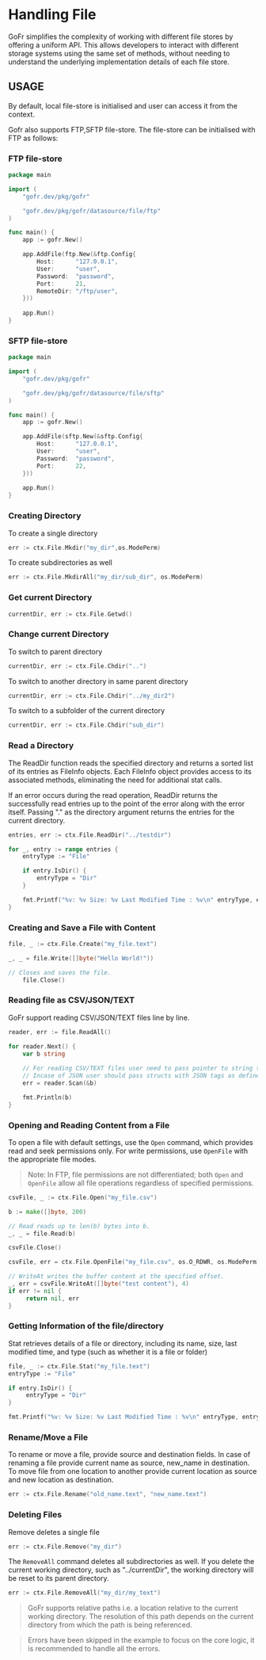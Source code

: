 # Handling File

GoFr simplifies the complexity of working with different file stores by offering a uniform API. This allows developers to interact with different storage systems using the same set of methods, without needing to understand the underlying implementation details of each file store.

## USAGE

By default, local file-store is initialised and user can access it from the context.

Gofr also supports FTP,SFTP file-store. The file-store can be initialised with FTP as follows:

### FTP file-store
```go
package main

import (
    "gofr.dev/pkg/gofr"

    "gofr.dev/pkg/gofr/datasource/file/ftp"
)

func main() {
    app := gofr.New()

	app.AddFile(ftp.New(&ftp.Config{
		Host:      "127.0.0.1",
		User:      "user",
		Password:  "password",
		Port:      21,
		RemoteDir: "/ftp/user",
	}))
    
    app.Run()
}
```

### SFTP file-store
```go
package main

import (
    "gofr.dev/pkg/gofr"

    "gofr.dev/pkg/gofr/datasource/file/sftp"
)

func main() {
    app := gofr.New()

	app.AddFile(sftp.New(&sftp.Config{
		Host:      "127.0.0.1",
		User:      "user",
		Password:  "password",
		Port:      22,
	}))
    
    app.Run()
}
```


### Creating Directory

To create a single directory
```go
err := ctx.File.Mkdir("my_dir",os.ModePerm)
```

To create subdirectories as well
```go
err := ctx.File.MkdirAll("my_dir/sub_dir", os.ModePerm)
```

### Get current Directory

```go
currentDir, err := ctx.File.Getwd()
```

### Change current Directory

To switch to parent directory
```go
currentDir, err := ctx.File.Chdir("..")
```

To switch to another directory in same parent directory
```go
currentDir, err := ctx.File.Chdir("../my_dir2")
```

To switch to a subfolder of the current directory
```go
currentDir, err := ctx.File.Chdir("sub_dir")
```

### Read a Directory

The ReadDir function reads the specified directory and returns a sorted list of its entries as FileInfo objects. Each FileInfo object provides access to its associated methods, eliminating the need for additional stat calls. 

If an error occurs during the read operation, ReadDir returns the successfully read entries up to the point of the error along with the error itself. Passing "." as the directory argument returns the entries for the current directory.
```go
entries, err := ctx.File.ReadDir("../testdir")

for _, entry := range entries {
    entryType := "File"

    if entry.IsDir() {
        entryType = "Dir"
    } 

    fmt.Printf("%v: %v Size: %v Last Modified Time : %v\n" entryType, entry.Name(), entry.Size(), entry.ModTime())
}
```

### Creating and Save a File with Content

```go
file, _ := ctx.File.Create("my_file.text")

_, _ = file.Write([]byte("Hello World!"))

// Closes and saves the file.
	file.Close()
```

### Reading file as CSV/JSON/TEXT
GoFr support reading CSV/JSON/TEXT files line by line.

```go
reader, err := file.ReadAll()

for reader.Next() {
	var b string
		
	// For reading CSV/TEXT files user need to pass pointer to string to SCAN.
	// Incase of JSON user should pass structs with JSON tags as defined in encoding/json.
	err = reader.Scan(&b)

	fmt.Println(b)
}
```


### Opening and Reading Content from a File
To open a file with default settings, use the `Open` command, which provides read and seek permissions only. For write permissions, use `OpenFile` with the appropriate file modes.
> Note: In FTP, file permissions are not differentiated; both `Open` and `OpenFile` allow all file operations regardless of specified permissions.
```go
csvFile, _ := ctx.File.Open("my_file.csv")

b := make([]byte, 200)

// Read reads up to len(b) bytes into b.
_, _ = file.Read(b)

csvFile.Close()

csvFile, err = ctx.File.OpenFile("my_file.csv", os.O_RDWR, os.ModePerm)

// WriteAt writes the buffer content at the specified offset.
_, err = csvFile.WriteAt([]byte("test content"), 4)
if err != nil {
     return nil, err
}

```

### Getting Information of the file/directory

Stat retrieves details of a file or directory, including its name, size, last modified time, and type (such as whether it is a file or folder)
```go
file, _ := ctx.File.Stat("my_file.text")
entryType := "File"

if entry.IsDir() {
     entryType = "Dir"
}

fmt.Printf("%v: %v Size: %v Last Modified Time : %v\n" entryType, entry.Name(), entry.Size(), entry.ModTime())

```

### Rename/Move a File

To rename or move a file, provide source and destination fields.
In case of renaming a file provide current name as source, new_name in destination.
To move file from one location to another provide current location as source and new location as destination.

```go
err := ctx.File.Rename("old_name.text", "new_name.text")
```

### Deleting Files

Remove deletes a single file
```go
err := ctx.File.Remove("my_dir")
```

The `RemoveAll` command deletes all subdirectories as well. If you delete the current working directory, such as "../currentDir", the working directory will be reset to its parent directory.
```go
err := ctx.File.RemoveAll("my_dir/my_text")
```

> GoFr supports relative paths i.e. a location relative to the current working directory. The resolution of this path depends on the current directory from which the path is being referenced. 

> Errors have been skipped in the example to focus on the core logic, it is recommended to handle all the errors.
